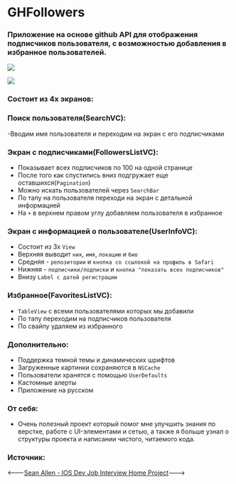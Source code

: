 # GHFollowers
### Приложение на основе github API для отображения подписчиков пользователя, с возможностью добавления в избранное пользователей.

![](https://i.ibb.co/bsZphHL/white-mode.png)

![](https://i.ibb.co/4mB5nLZ/dark3.jpg)

### Состоит из 4х экранов:
### Поиск пользователя(SearchVC):
-Вводим имя пользователя и переходим на экран с его подписчиками

### Экран с подписчиками(FollowersListVC):

- Показывает всех подписчиков по 100 на одной странице
- После того как спустились вниз подгружает еще оставшихся(``Pagination``)
- Можно искать пользователей через ``SearchBar``
- По тапу на пользователя переходи на экран с детальной информацией
- На ``+`` в верхнем правом углу добавляем пользователя в избранное

### Экран с информацией о пользователе(UserInfoVC):
- Состоит из 3х ``View``
- Верхняя выводит ``ник``, ``имя``, ``локацию`` и ``био`` 
- Средняя - ``репозитории`` и ``кнопка со ссылокой на профиль в Safari``
- Нижняя - ``подписчики/подписки`` и ``кнопка "показать всех подписчиков"``
- Внизу ``Label с датой регистрации``

### Избранное(FavoritesListVC):
- ``TableView`` с всеми пользователями которых мы добавили
- По тапу переходим на подписчиков пользователя
- По свайпу удаляем из избранногo

### Дополнительно:
- Поддержка темной темы и динамических шрифтов
- Загруженные картинки сохраняются в ``NSCache``
- Пользователи хранятся с помощью ``UserDefaults``
- Кастомные алерты
- Приложение на русском 

### От себя:
- Очень полезный проект который помог мне улучшить знания по верстке, работе с UI-элементами и сетью, а также я больше узнал о структуры проекта и написании чистого, читаемого кода.

### Источник:
<---[Sean Allen - IOS Dev Job Interview Home Project](https://seanallen.teachable.com/p/take-home)--->
